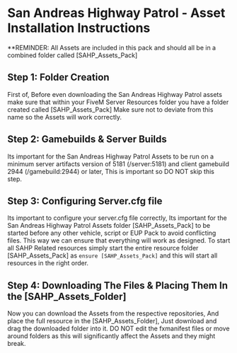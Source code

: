 # San Andreas Highway Patrol - Asset Installation Instructions

**REMINDER: All Assets are included in this pack and should all be in a combined folder called [SAHP_Assets_Pack]

## Step 1: Folder Creation

First of, Before even downloading the San Andreas Highway Patrol assets make sure that within your FiveM Server Resources folder you have a folder created called [SAHP_Assets_Pack] 
Make sure not to deviate from this name so the Assets will work correctly.

## Step 2: Gamebuilds & Server Builds

Its important for the San Andreas Highway Patrol Assets to be run on a minimum server artifacts version of 5181 (/server:5181) and client gamebuild 2944 (/gamebuild:2944) or later, This is important so DO NOT skip this step.

## Step 3: Configuring Server.cfg file

Its important to configure your server.cfg file correctly, Its important for the San Andreas Highway Patrol Assets folder [SAHP_Assets_Pack] to be started before any other vehicle, script or EUP Pack to avoid conflicting files. This way we can ensure that everything will work as designed. To start all SAHP Related resources simply start the entire resource folder [SAHP_Assets_Pack] as `ensure [SAHP_Assets_Pack]` and this will start all resources in the right order.

## Step 4: Downloading The Files & Placing Them In the [SAHP_Assets_Folder]

Now you can download the Assets from the respective repositories, And place the full resource in the [SAHP_Assets_Folder], Just download and drag the downloaded folder into it. DO NOT edit the fxmanifest files or move around folders as this will significantly affect the Assets and they might break.
